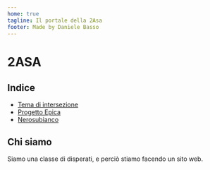 ```yaml
---
home: true
tagline: Il portale della 2Asa
footer: Made by Daniele Basso
---
```


# 2ASA

## Indice

* [Tema di intersezione](/intersezione/)
* [Progetto Epica](/epica/)
* [Nerosubianco](https://nerosubianco.ga)

## Chi siamo

Siamo una classe di disperati, e perciò stiamo facendo un sito web.
